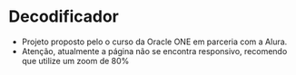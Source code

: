 # Decodificador
- Projeto proposto pelo o curso da Oracle ONE em parceria com a Alura.
- Atenção, atualmente a página não se encontra responsivo, recomendo que utilize um zoom de 80%
